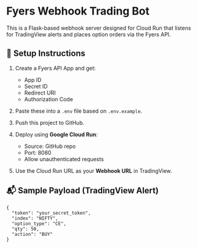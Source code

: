 # Fyers Webhook Trading Bot

This is a Flask-based webhook server designed for Cloud Run that listens for TradingView alerts and places option orders via the Fyers API.

## 🔧 Setup Instructions

1. Create a Fyers API App and get:
   - App ID
   - Secret ID
   - Redirect URI
   - Authorization Code

2. Paste these into a `.env` file based on `.env.example`.

3. Push this project to GitHub.

4. Deploy using **Google Cloud Run**:
   - Source: GitHub repo
   - Port: 8080
   - Allow unauthenticated requests

5. Use the Cloud Run URL as your **Webhook URL** in TradingView.

## 📬 Sample Payload (TradingView Alert)

```
{
  "token": "your_secret_token",
  "index": "NIFTY",
  "option_type": "CE",
  "qty": 50,
  "action": "BUY"
}
```